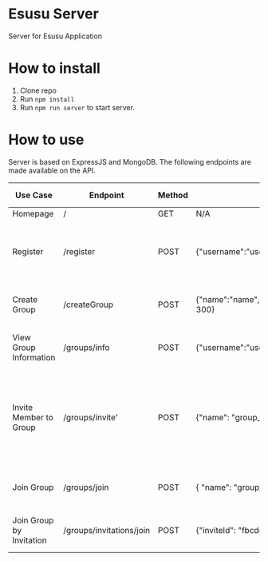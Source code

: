 # Esusu Server

Server for Esusu Application

# How to install 
1. Clone repo
2. Run `npm install`
3. Run `npm run server` to start server.

# How to use
Server is based on ExpressJS and MongoDB.
The following endpoints are made available on the API.

| Use Case  | Endpoint | Method | Request Body | Response |Notes |Auth Required |
| ------------- | ------------- | ------------- | ------------- |------------- |------------- |------------- |
| Homepage  | /  |GET  | N/A | Esusu Server | N/A | False
| Register  | /register | POST | {"username":"user","email":"email"} | {"status": xxx,"passkey": "*****"} | Passkey to be passed in authorization header in subsequent requests.| True
| Create Group  | /createGroup | POST | {"name":"name","description":"desc","username":"username","search":true,"capacity":50,"initialSavings": 300} | {"status": xxx} | Passkey to be passed in authorization header. | True
| View Group Information | /groups/info| POST | {"username":"user","email":"email"} | {***group_info} | Passkey to be passed in authorization header. | True
| Invite Member to Group  | /groups/invite' | POST | {"name": "group_name","username": "user/admin","member": "user_to_invite"} | {"status": xxx,"inviteId": "*****"} | Passkey to be passed in authorization header, InviteId to be passed in ` Join Group by Invitation` UseCase | True
| Join Group  | /groups/join | POST | { "name": "group_name","username":"user"} | {"status": xxx} | Passkey to be passed in authorization header. | True
| Join Group by Invitation | /groups/invitations/join | POST | {"inviteId": "fbcddddf-1393-491c-b48c-a35428543e31"} | {"status": xxx} | Passkey to be passed in authorization header. | True
